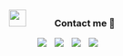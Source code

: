 

<h3 align="center" > <img src="https://media.giphy.com/media/iY8CRBdQXODJSCERIr/giphy.gif" width="30" height="30" style="margin-right: 50px;">Contact  me 🤝 </h3>
<p align="center">

 <div align="center"  class="icons-social" style="margin-left: 10px;">
        <a style="margin-left: 10px;"  target="_blank" href="https://www.linkedin.com/in/aditya-wani-ba023a215/">
			<img src="https://img.icons8.com/doodle/40/000000/linkedin--v2.png"></a>
        <a style="margin-left: 10px;" target="_blank" href="https://github.com/Aditya-wani02">
		<img src="https://img.icons8.com/doodle/40/000000/github--v1.png"></a>
        <a style="margin-left: 10px;" target="_blank" href="https://www.instagram.com/adityawani02/">
			<img src="https://img.icons8.com/doodle/40/000000/instagram-new--v2.png"></a>
    <a style="margin-left: 10px;" target="_blank" href="https://www.instagram.com/adityawani02/">
			<img src="[https://img.icons8.com/doodle/40/000000/instagram-new--v2.png](https://seeklogo.com/images/T/threads-by-instagram-logo-20008C5295-seeklogo.com.png?v=638243447960000000)https://seeklogo.com/images/T/threads-by-instagram-logo-20008C5295-seeklogo.com.png?v=638243447960000000"></a>
		
</div>


<br/>


